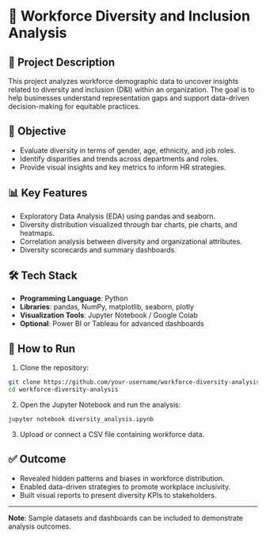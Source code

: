 
# 💼 Workforce Diversity and Inclusion Analysis

## 📝 Project Description
This project analyzes workforce demographic data to uncover insights related to diversity and inclusion (D&I) within an organization. The goal is to help businesses understand representation gaps and support data-driven decision-making for equitable practices.

## 🎯 Objective
- Evaluate diversity in terms of gender, age, ethnicity, and job roles.
- Identify disparities and trends across departments and roles.
- Provide visual insights and key metrics to inform HR strategies.

## 📊 Key Features
- Exploratory Data Analysis (EDA) using pandas and seaborn.
- Diversity distribution visualized through bar charts, pie charts, and heatmaps.
- Correlation analysis between diversity and organizational attributes.
- Diversity scorecards and summary dashboards.

## 🛠️ Tech Stack
- **Programming Language**: Python
- **Libraries**: pandas, NumPy, matplotlib, seaborn, plotly
- **Visualization Tools**: Jupyter Notebook / Google Colab
- **Optional**: Power BI or Tableau for advanced dashboards

## 🚀 How to Run
1. Clone the repository:
```bash
git clone https://github.com/your-username/workforce-diversity-analysis.git
cd workforce-diversity-analysis
```

2. Open the Jupyter Notebook and run the analysis:
```bash
jupyter notebook diversity_analysis.ipynb
```

3. Upload or connect a CSV file containing workforce data.

## ✅ Outcome
- Revealed hidden patterns and biases in workforce distribution.
- Enabled data-driven strategies to promote workplace inclusivity.
- Built visual reports to present diversity KPIs to stakeholders.

---
**Note**: Sample datasets and dashboards can be included to demonstrate analysis outcomes.
